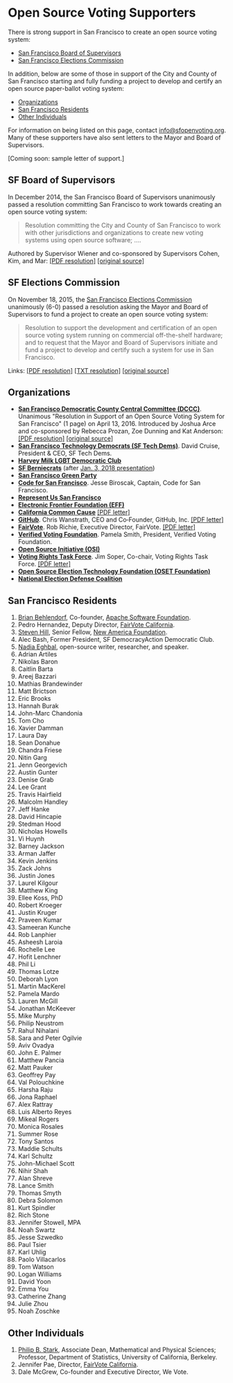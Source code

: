 # Open Source Voting Supporters

There is strong support in San Francisco to create an open source voting
system:

* [San Francisco Board of Supervisors](#sf-board-of-supervisors)
* [San Francisco Elections Commission](#sf-elections-commission)

In addition, below are some of those in support of the City and County of San
Francisco starting and fully funding a project to develop and certify an open
source paper-ballot voting system:

* [Organizations](#organizations)
* [San Francisco Residents](#san-francisco-residents)
* [Other Individuals](#other-individuals)

For information on being listed on this page, contact <info@sfopenvoting.org>.
Many of these supporters have also sent letters to the Mayor and Board of
Supervisors.

[Coming soon: sample letter of support.]


## SF Board of Supervisors

In December 2014, the San Francisco Board of Supervisors unanimously passed a
resolution committing San Francisco to work towards creating an open source
voting system:

> Resolution committing the City and County of San Francisco to work with
other jurisdictions and organizations to create new voting systems using open
source software; ....

Authored by Supervisor Wiener and co-sponsored by Supervisors Cohen, Kim,
and Mar: [\[PDF resolution\]](files/archive/SF_BOS_Open_Source_Voting_Res.pdf)
[\[original source\]](https://sfgov.legistar.com/LegislationDetail.aspx?ID=1946783&GUID=0725E575-B05E-4137-B771-E8BFD5B98237)


## SF Elections Commission

On November 18, 2015, the [San Francisco Elections
Commission](http://sfgov.org/electionscommission) unanimously (6-0)
passed a resolution asking the Mayor and Board of Supervisors to fund a
project to create an open source voting system:

> Resolution to support the development and certification of an open source
voting system running on commercial off-the-shelf hardware; and to request
that the Mayor and Board of Supervisors initiate and fund a project to
develop and certify such a system for use in San Francisco.

Links: [\[PDF resolution\]][sf-commission-resolution-pdf]
[\[TXT resolution\]](files/archive/SF_Elections_Comm_Open_Source_Voting_Res.txt)
[\[original source\]](http://sfgov.org/electionscommission/motions-and-resolutions)

[sf-commission-resolution-pdf]: files/archive/SF_Elections_Comm_Open_Source_Voting_Res.pdf

## Organizations

* [**San Francisco Democratic County Central
  Committee (DCCC)**](http://www.sfdemocrats.org).
  Unanimous "Resolution in Support of an Open Source Voting System for San
  Francisco" (1 page) on April 13, 2016. Introduced by Joshua Arce and
  co-sponsored by Rebecca Prozan, Zoe Dunning and Kat Anderson:
  [\[PDF resolution\]](files/archive/SF_DCCC_Open_Source_Voting_Res.pdf)
  [\[original source\]](http://www.sfdemocrats.org/meetings)
* [**San Francisco Technology Democrats (SF Tech Dems)**](http://www.sftechdems.org).
  David Cruise, President & CEO, SF Tech Dems.
* [**Harvey Milk LGBT Democratic Club**](http://www.milkclub.org)
* [**SF Berniecrats**](http://www.sfberniecrats.com)
  (after [Jan. 3, 2018 presentation](https://twitter.com/adrielhampton/status/948760078290595840))
* [**San Francisco Green Party**](http://sfgreenparty.org)
* [**Code for San Francisco**](http://codeforsanfrancisco.org).
  Jesse Biroscak, Captain, Code for San Francisco.
* [**Represent Us San Francisco**](https://www.sfrepresentus.com/)
* [**Electronic Frontier Foundation (EFF)**](https://www.eff.org)
* [**California Common Cause**](http://www.commoncause.org)
  [\[PDF letter\]](files/support/CA_Common_Cause_Letter_of_Support.pdf)
* [**GitHub**](http://github.com).
  Chris Wanstrath, CEO and Co‐Founder, GitHub, Inc.
  [\[PDF letter\]](files/support/GitHub_Letter_of_Support.pdf)
* [**FairVote**](http://www.fairvote.org).
  Rob Richie, Executive Director, FairVote.
  [\[PDF letter\]](files/support/FairVote_Letter_of_Support.pdf)
* [**Verified Voting Foundation**](http://verifiedvoting.org).
  Pamela Smith, President, Verified Voting Foundation.
* [**Open Source Initiative (OSI)**](http://www.opensource.org)
* [**Voting Rights Task Force**](http://CountedAsCast.com/alameda/vrtf.php).
  Jim Soper, Co-chair, Voting Rights Task Force.
  [\[PDF letter\]](files/support/VRTF_Letter_of_Support.pdf)
* [**Open Source Election Technology
  Foundation (OSET Foundation)**](http://www.osetfoundation.org)
* [**National Election Defense Coalition**](http://www.electiondefense.org)


## San Francisco Residents

1. [Brian Behlendorf](http://brian.behlendorf.com/),
   Co-founder, [Apache Software Foundation](https://www.apache.org).
2. Pedro Hernandez, Deputy Director, [FairVote California][fairvote-ca].
3. [Steven Hill](http://steven-hill.com), Senior Fellow, [New America Foundation](https://www.newamerica.org).
4. Alec Bash, Former President, SF DemocracyAction Democratic Club.
5. [Nadia Eghbal](http://nadiaeghbal.com/), open-source writer, researcher,
   and speaker.
6. Adrian Artiles
7. Nikolas Baron
8. Caitlin Barta
9. Areej Bazzari
10. Mathias Brandewinder
11. Matt Brictson
12. Eric Brooks
13. Hannah Burak
14. John-Marc Chandonia
15. Tom Cho
16. Xavier Damman
17. Laura Day
18. Sean Donahue
19. Chandra Friese
20. Nitin Garg
21. Jenn Georgevich
22. Austin Gunter
23. Denise Grab
24. Lee Grant
25. Travis Hairfield
26. Malcolm Handley
27. Jeff Hanke
28. David Hincapie
29. Stedman Hood
30. Nicholas Howells
31. Vi Huynh
32. Barney Jackson
33. Arman Jaffer
34. Kevin Jenkins
35. Zack Johns
36. Justin Jones
37. Laurel Kilgour
38. Matthew King
39. Ellee Koss, PhD
40. Robert Kroeger
41. Justin Kruger
42. Praveen Kumar
43. Sameeran Kunche
44. Rob Lanphier
45. Asheesh Laroia
46. Rochelle Lee
47. Hofit Lenchner
48. Phil Li
49. Thomas Lotze
50. Deborah Lyon
51. Martin MacKerel
52. Pamela Mardo
53. Lauren McGill
54. Jonathan McKeever
55. Mike Murphy
56. Philip Neustrom
57. Rahul Nihalani
58. Sara and Peter Ogilvie
59. Aviv Ovadya
60. John E. Palmer
61. Matthew Pancia
62. Matt Pauker
63. Geoffrey Pay
64. Val Polouchkine
65. Harsha Raju
66. Jona Raphael
67. Alex Rattray
68. Luis Alberto Reyes
69. Mikeal Rogers
70. Monica Rosales
71. Summer Rose
72. Tony Santos
73. Maddie Schults
74. Karl Schultz
75. John-Michael Scott
76. Nihir Shah
77. Alan Shreve
78. Lance Smith
79. Thomas Smyth
80. Debra Solomon
81. Kurt Spindler
82. Rich Stone
83. Jennifer Stowell, MPA
84. Noah Swartz
85. Jesse Szwedko
86. Paul Tsier
87. Karl Uhlig
88. Paolo Villacarlos
89. Tom Watson
90. Logan Williams
91. David Yoon
92. Emma You
93. Catherine Zhang
94. Julie Zhou
95. Noah Zoschke


## Other Individuals

1. [Philip B. Stark](http://www.stat.berkeley.edu/~stark),
   Associate Dean, Mathematical and Physical Sciences; Professor,
   Department of Statistics, University of California, Berkeley.
2. Jennifer Pae, Director, [FairVote California][fairvote-ca].
3. Dale McGrew, Co-founder and Executive Director, We Vote.


[fairvote-ca]: http://www.fairvoteca.org/
[sf-commission-resolution-pdf]: files/archive/SF_Elections_Comm_Open_Source_Voting_Res.pdf
